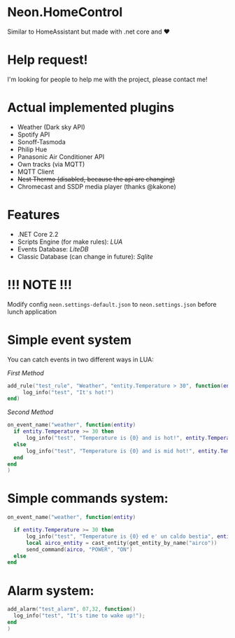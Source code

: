 ﻿# Neon.HomeControl
Similar to HomeAssistant but made with .net core and ❤️

# Help request!
I'm looking for people to help me with the project, please contact me!


# Actual implemented plugins
- Weather (Dark sky API)
- Spotify API
- Sonoff-Tasmoda
- Philip Hue
- Panasonic Air Conditioner API
- Own tracks (via MQTT)
- MQTT Client
- ~~Nest Thermo (disabled, because the api are changing)~~
- Chromecast and SSDP media player (thanks @kakone)

# Features
 - .NET Core 2.2 
 - Scripts Engine (for make rules): *LUA*
 - Events Database: *LiteDB*
 - Classic Database (can change in future): *Sqlite*

# !!! NOTE !!!
Modify config `neon.settings-default.json` to `neon.settings.json` before lunch application



# Simple event system
You can catch events in two different ways in LUA:

_First Method_

```lua
add_rule("test_rule", "Weather", "entity.Temperature > 30", function(entity) 
     log_info("test", "It's hot!")
end)
```

_Second Method_

```lua
on_event_name("weather", function(entity)
  if entity.Temperature >= 30 then
      log_info("test", "Temperature is {0} and is hot!", entity.Temperature);
  else
      log_info("test", "Temperature is {0} and is mid hot!", entity.Temperature);
  end
end
)
```

# Simple commands system:

```lua
on_event_name("weather", function(entity)

  if entity.Temperature >= 30 then
      log_info("test", "Temperature is {0} ed e' un caldo bestia", entity.Temperature);
      local airco_entity = cast_entity(get_entity_by_name("airco"))
      send_command(airco, "POWER", "ON")
  else      
end
```

# Alarm system:

```lua
add_alarm("test_alarm", 07,32, function()
  log_info("test", "It's time to wake up!");
end
)
```